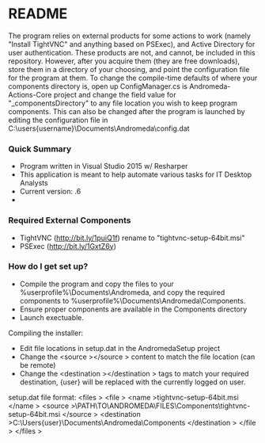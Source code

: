 # README #

The program relies on external products for some actions to work (namely "Install TightVNC" and anything based on PSExec), and Active Directory for user authentication. These products are not, and cannot, be included in this repository. However, after you acquire them (they are free downloads), store them in a directory of your choosing, and point the configuration file for the program at them. To change the compile-time defaults of where your components directory is, open up ConfigManager.cs is Andromeda-Actions-Core project and change the field value for "_componentsDirectory" to any file location you wish to keep program components. This can also be changed after the program is launched by editing the configuration file in C:\users\{username}\Documents\Andromeda\config.dat

### Quick Summary ###

* Program written in Visual Studio 2015 w/ Resharper
* This application is meant to help automate various tasks for IT Desktop Analysts
* Current version: .6
* 
### Required External Components ###
* TightVNC (http://bit.ly/1puiQ1f) rename to "tightvnc-setup-64bit.msi"
* PSExec (http://bit.ly/1GxtZ6y)

### How do I get set up? ###
* Compile the program and copy the files to your %userprofile%\Documents\Andromeda, and copy the required components to %userprofile%\Documents\Andromeda\Components.
* Ensure proper components are available in the Components directory
* Launch exectuable.
 
Compiling the installer:
* Edit file locations in setup.dat in the AndromedaSetup project
* Change the 	&#60;source	&#62;&#60;/source	&#62; content to match the file location (can be remote)
* Change the 	&#60;destination	&#62;&#60;/destination	&#62; tags to match your required destination, {user} will be replaced with the currently logged on user.

setup.dat file format:
	&#60;files	&#62;
  	&#60;file	&#62;
    	&#60;name	&#62;tightvnc-setup-64bit.msi	&#60;/name	&#62;
    	&#60;source	&#62;\\PATH\TO\ANDROMEDA\FILES\Components\tightvnc-setup-64bit.msi	&#60;/source	&#62;
    	&#60;destination	&#62;C:\Users\{user}\Documents\Andromeda\Components	&#60;/destination	&#62;
  	&#60;/file &#62;
	&#60;/files &#62;

